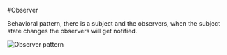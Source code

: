 #Observer 

Behavioral pattern, there is a subject and the observers, when the subject state changes the observers will get notified.

![Observer pattern](https://user-images.githubusercontent.com/7755430/63288631-d9353700-c2c5-11e9-8136-e40ef893c4d0.png)
